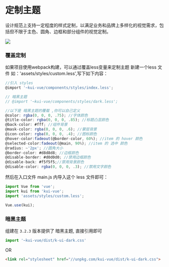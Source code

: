# 定制主题
设计规范上支持一定程度的样式定制，以满足业务和品牌上多样化的视觉需求，包括但不限于主色、圆角、边框和部分组件的视觉定制。

![](/img/theme.jpg)

### 覆盖定制
如果项目使用webpack构建，可以通过覆盖less变量来定制主题
新建一个less 文件 如：'assets/styles/custom.less',写下如下内容：
```js
//引入 styles
@import '~kui-vue/components/styles/index.less';

// 暗黑主题
// @import '~kui-vue/components/styles/dark.less';

//以下是 暗黑主题的覆载 ,你可以自己定义
@color: rgba(0, 0, 0, .75); //字体颜色
@title-color: rgba(0, 0, 0, .85); //标题凸显颜色
@back-color: #fff; //组件背景
@mask-color: rgba(0, 0, 0, .6); //蒙层背景
@icon-color: rgba(0, 0, 0, .4); //图标颜色
@hover-color:fadeout(@border-color, 60%); //item 的 hover 颜色
@selected-color:fadeout(@main, 90%); //item 的 选中 颜色
@radius: ~'2px'; //圆角大小
@border-color: #d8d8d8; //边框颜色
@disable-border: #d0d0d0; //禁用边框颜色
@disable-back: #f5f5f5;//禁用背景颜色
@disable-color: rgba(0, 0, 0, .3); //禁用文字颜色
```
然后在入口文件 main.js 内导入这个 less 文件即可：
```js
import Vue from 'vue';
import kui from 'kui-vue';
import 'assets/styles/custom.less';

Vue.use(kui);
```

### 暗黑主题

组建在 `3.2.3` 版本提供了 暗黑主题, 直接引用即可

```js
import '~kui-vue/dist/k-ui-dark.css'
```
OR
```html
<link rel="stylesheet" href="//unpkg.com/kui-vue/dist/k-ui-dark.css">
```

